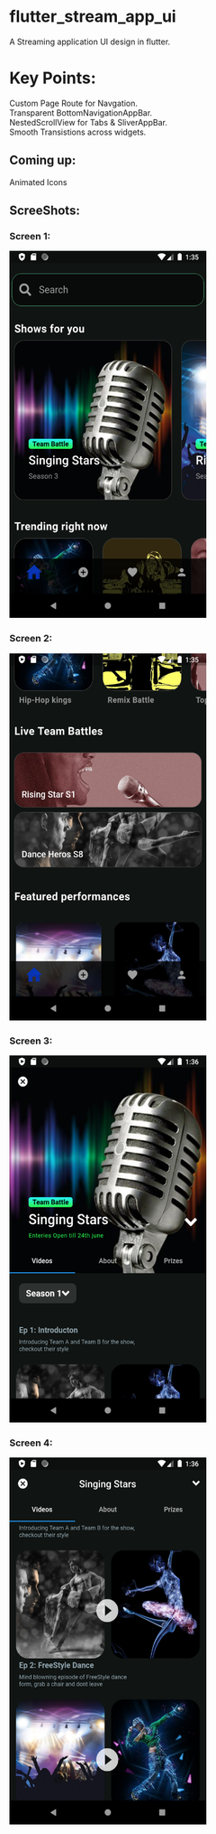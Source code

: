 # flutter_stream_app_ui

A Streaming application UI design in flutter.

# Key Points:

Custom Page Route for Navgation.    
Transparent BottomNavigationAppBar.    
NestedScrollView for Tabs & SliverAppBar.   
Smooth Transistions across widgets.  


## Coming up:

Animated Icons

## ScreeShots:

### Screen 1:

<img src="screenshots/Screenshot_1591603524.png" width= 350 height= 650>

### Screen 2:

<img src="screenshots/Screenshot_1591603558.png" width= 350 height= 650>

### Screen 3:

<img src="screenshots/Screenshot_1591603563.png" width= 350 height= 650>

### Screen 4:

<img src="screenshots/Screenshot_1591603569.png" width= 350 height= 650>
